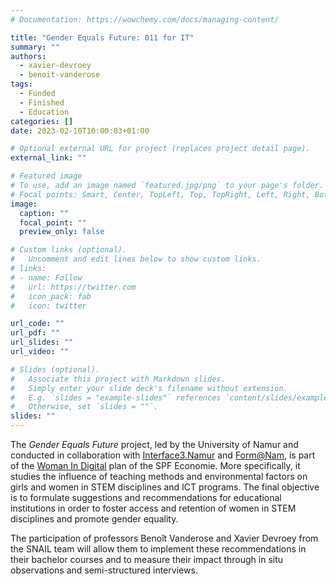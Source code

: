 ```yaml
---
# Documentation: https://wowchemy.com/docs/managing-content/

title: "Gender Equals Future: 011 for IT"
summary: ""
authors:
  - xavier-devroey
  - benoit-vanderose
tags:
  - Funded
  - Finished
  - Education
categories: []
date: 2023-02-10T10:00:03+01:00

# Optional external URL for project (replaces project detail page).
external_link: ""

# Featured image
# To use, add an image named `featured.jpg/png` to your page's folder.
# Focal points: Smart, Center, TopLeft, Top, TopRight, Left, Right, BottomLeft, Bottom, BottomRight.
image:
  caption: ""
  focal_point: ""
  preview_only: false

# Custom links (optional).
#   Uncomment and edit lines below to show custom links.
# links:
# - name: Follow
#   url: https://twitter.com
#   icon_pack: fab
#   icon: twitter

url_code: ""
url_pdf: ""
url_slides: ""
url_video: ""

# Slides (optional).
#   Associate this project with Markdown slides.
#   Simply enter your slide deck's filename without extension.
#   E.g. `slides = "example-slides"` references `content/slides/example-slides.md`.
#   Otherwise, set `slides = ""`.
slides: ""
---
```


The *Gender Equals Future* project, led by the University of Namur and conducted in collaboration with [Interface3.Namur](https://www.interface3namur.be) and [Form@Nam](https://www.formanam.be), is part of the [Woman In Digital](https://economie.fgov.be/fr/themes/line/inclusion-numerique/women-digital) plan of the SPF Economie. More specifically, it studies the influence of teaching methods and environmental factors on girls and women in STEM disciplines and ICT programs. The final objective is to formulate suggestions and recommendations for educational institutions in order to foster access and retention of women in STEM disciplines and promote gender equality.

The participation of professors Benoît Vanderose and Xavier Devroey from the SNAIL team will allow them to implement these recommendations in their bachelor courses and to measure their impact through in situ observations and semi-structured interviews.
